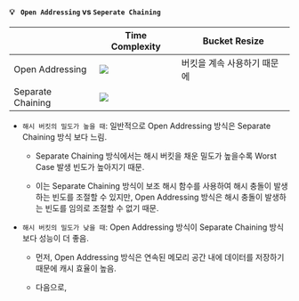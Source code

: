 
#### :bulb:&ensp; `Open Addressing` vs `Seperate Chaining`

|                   |Time Complexity    |Bucket Resize|
|-                  |-                  |-|
|Open Addressing    |<img src="https://chart.apis.google.com/chart?cht=tx&chl=O(M)" />|버킷을 계속 사용하기 때문에 |
|Separate Chaining  |<img src="https://chart.apis.google.com/chart?cht=tx&chl=O(M)" />||

* `해시 버킷의 밀도가 높을 때`: 일반적으로 Open Addressing 방식은 Separate Chaining 방식 보다 느림.

  * Separate Chaining 방식에서는 해시 버킷을 채운 밀도가 높을수록 Worst Case 발생 빈도가 높아지기 때문.

  * 이는 Separate Chaining 방식이 보조 해시 함수를 사용하여 해시 충돌이 발생하는 빈도를 조절할 수 있지만, Open Addressing 방식은 해시 충돌이 발생하는 빈도를 임의로 조절할 수 없기 때문.

* `해시 버킷의 밀도가 낮을 때`: Open Addressing 방식이 Separate Chaining 방식보다 성능이 더 좋음.

  * 먼저, Open Addressing 방식은 연속된 메모리 공간 내에 데이터를 저장하기 때문에 캐시 효율이 높음.
  
  * 다음으로, 
